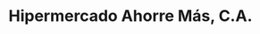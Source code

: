 ---
title: "Hipermercado Ahorre Más, C.A."
url: /ciudad-guayana-puerto-ordaz/hipermercado-ahorre-mas-c-a/
shop: Supermarkt
---